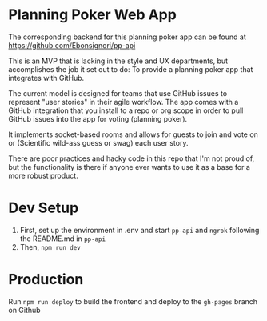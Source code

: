 # Planning Poker Web App

The corresponding backend for this planning poker app can be found at https://github.com/Ebonsignori/pp-api

This is an MVP that is lacking in the style and UX departments, but accomplishes the job it set out to do: To provide a planning poker app that integrates with GitHub.

The current model is designed for teams that use GitHub issues to represent "user stories" in their agile workflow. The app comes with a GitHub integration that you install to a repo or org scope in order to pull GitHub issues into the app for voting (planning poker). 

It implements socket-based rooms and allows for guests to join and vote on or (Scientific wild-ass guess or swag) each user story. 

There are poor practices and hacky code in this repo that I'm not proud of, but the functionality is there if anyone ever wants to use it as a base for a more robust product. 

# Dev Setup

1. First, set up the environment in .env and start `pp-api` and `ngrok` following the README.md in `pp-api`
2. Then, `npm run dev`

# Production

Run `npm run deploy` to build the frontend and deploy to the `gh-pages` branch on Github
